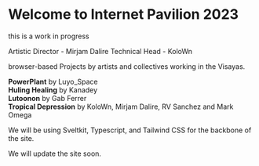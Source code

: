 # Welcome to Internet Pavilion 2023

this is a work in progress

Artistic Director - Mirjam Dalire
Technical Head - KoloWn

browser-based Projects by
artists and collectives working in the Visayas.

**PowerPlant** by Luyo_Space
<br/>
**Huling Healing** by Kanadey
<br/>
**Lutoonon** by Gab Ferrer
<br/>
**Tropical Depression** 
by KoloWn, Mirjam Dalire, RV Sanchez and Mark Omega
<br/>

We will be using Sveltkit, Typescript, and Tailwind CSS for the backbone
of the site.

We will update the site soon.